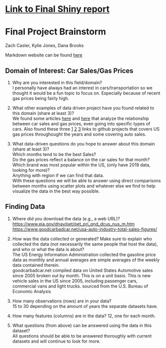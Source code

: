 # [Link to Final Shiny report](https://zcasler.shinyapps.io/final-project-zc-kj-db/)





# Final Project Brainstorm
Zach Casler, Kylie Jones, Dana Brooks

Markdown website can be found [here](https://info201b-wi20.github.io/final-project-zc-kj-db/index.html)

## Domain of Interest: Car Sales/Gas Prices
1. Why are you interested in this field/domain?  
I personally have always had an interest in cars/transportation so we thought it would be a fun topic to focus on.  Especially because of recent gas prices being fairly high.

2. What other examples of data driven project have you found related to this domain (share at least 3)?  
We found some articles [here](https://www.nytimes.com/2020/01/04/business/auto-sales-price.html) and [here](https://www.iseecars.com/gas-prices-affect-ev-sales-2015-study) that analyze the relationship between car sales and gas prices, even going into specific types of cars.  Also found these three [1](https://github.com/swarsabnis/Automobile-industry-in-United-States) [2](https://github.com/ksplett1/GasPrices) [3](https://github.com/cloudynathan/shiny_car_sales) links to github projects that covers US gas prices throughought the years and some covering auto sales.

3. What data-driven questions do you hope to answer about this domain (share at least 3)?  
Which months tend to be the best Sales?  
Do the gas prices reflect a balance on the car sales for that month?  
Which brand was most popular within the US, (only have 2019 data, looking for more)?  
Anything with region if we can find that data.  
With these questions we will be able to answer using direct comparisons between months using scatter plots and whatever else we find to help visualize the data in the best way possible.

## Finding Data
1. Where did you download the data (e.g., a web URL)?  
https://www.eia.gov/dnav/pet/pet_pri_gnd_dcus_nus_m.htm  
https://www.goodcarbadcar.net/usa-auto-industry-total-sales-figures/  

2. How was the data collected or generated? Make sure to explain who collected the data (not necessarily the same people that host the data), and who or what the data is about?  
The US Energy Information Administration collected the gasoline price data as monthly and annual averages are simple averages of the weekly data contained therein.  
goodcarbadcar.net compiled data on United States Automotive sales since 2005 broken out by month. This is on a unit basis. This is new vehicle sales in the US since 2005, including passenger cars, commercial vans and light trucks. sourced from the U.S. Bureau of Economic Analysis

3. How many observations (rows) are in your data?  
15 to 30 depending on the amount of years the separate datasets have.  

4. How many features (columns) are in the data?
12, one for each month.  

5. What questions (from above) can be answered using the data in this dataset?  
All questions should be able to be answered thoroughly with current datasets and will continue to look for more.   
